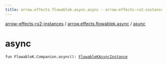 ```yaml
---
title: arrow.effects.flowablek.async.async - arrow-effects-rx2-instances
---
```


[arrow-effects-rx2-instances](../index.html) / [arrow.effects.flowablek.async](index.html) / [async](./async.html)

# async

`fun FlowableK.Companion.async(): `[`FlowableKAsyncInstance`](../arrow.effects/-flowable-k-async-instance/index.html)